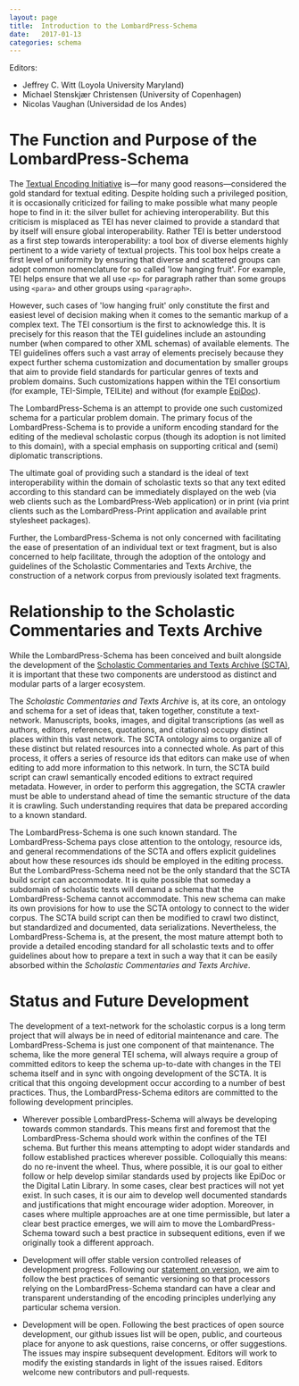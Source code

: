 ```yaml
---
layout: page
title:  Introduction to the LombardPress-Schema
date:   2017-01-13
categories: schema
---
```


Editors:

* Jeffrey C. Witt (Loyola University Maryland)
* Michael Stenskjær Christensen (University of Copenhagen)
* Nicolas Vaughan (Universidad de los Andes)

# The Function and Purpose of the LombardPress-Schema

The [Textual Encoding Initiative](http://www.tei-c.org/) is—for many good reasons—considered the gold standard for textual editing. Despite holding such a privileged position, it is occasionally criticized for failing to make possible what many people hope to find in it: the silver bullet for achieving interoperability. But this criticism is misplaced as TEI has never claimed to provide a standard that by itself will ensure global interoperability. Rather TEI is better understood as a first step towards interoperability: a tool box of diverse elements highly pertinent to a wide variety of textual projects. This tool box helps create a first level of uniformity by ensuring that diverse and scattered groups can adopt common nomenclature for so called 'low hanging fruit'. For example, TEI helps ensure that we all use `<p>` for paragraph rather than some groups using `<para>` and other groups using `<paragraph>`.

However, such cases of 'low hanging fruit' only constitute the first and easiest level of decision making when it comes to the semantic markup of a complex text. The TEI consortium is the first to acknowledge this. It is precisely for this reason that the TEI guidelines include an astounding number (when compared to other XML schemas) of available elements. The TEI guidelines offers such a vast array of elements precisely because they expect further schema customization and documentation by smaller groups that aim to provide field standards for particular genres of texts and problem domains. Such customizations happen within the TEI consortium (for example, TEI-Simple, TEILite) and without (for example [EpiDoc](http://www.stoa.org/epidoc/gl/latest/)).

The LombardPress-Schema is an attempt to provide one such customized schema for a particular problem domain. The primary focus of the LombardPress-Schema is to provide a uniform encoding standard for the editing of the medieval scholastic corpus (though its adoption is not limited to this domain), with a special emphasis on supporting critical and (semi) diplomatic transcriptions.

The ultimate goal of providing such a standard is the ideal of text interoperability within the domain of scholastic texts so that any text edited according to this standard can be immediately displayed on the web (via web clients such as the LombardPress-Web application) or in print (via print clients such as the LombardPress-Print application and available print stylesheet packages).

Further, the LombardPress-Schema is not only concerned with facilitating the ease of presentation of an individual text or text fragment, but is also concerned to help facilitate, through the adoption of the ontology and guidelines of the Scholastic Commentaries and Texts Archive, the construction of a network corpus from previously isolated text fragments.

# Relationship to the Scholastic Commentaries and Texts Archive

While the LombardPress-Schema has been conceived and built alongside the development of the [Scholastic Commentaries and Texts Archive (SCTA)](http://scta.info), it is important that these two components are understood as distinct and modular parts of a larger ecosystem.

The *Scholastic Commentaries and Texts Archive* is, at its core, an ontology and schema for a set of ideas that, taken together, constitute a text-network. Manuscripts, books, images, and digital transcriptions (as well as authors, editors, references, quotations, and citations) occupy distinct places within this vast network. The SCTA ontology aims to organize all of these distinct but related resources into a connected whole. As part of this process, it offers a series of resource ids that editors can make use of when editing to add more information to this network. In turn, the SCTA build script can crawl semantically encoded editions to extract required metadata. However, in order to perform this aggregation, the SCTA crawler must be able to understand ahead of time the semantic structure of the data it is crawling. Such understanding requires that data be prepared according to a known standard.

The LombardPress-Schema is one such known standard. The LombardPress-Schema pays close attention to the ontology, resource ids, and general recommendations of the SCTA and offers explicit guidelines about how these resources ids should be employed in the editing process. But the LombardPress-Schema need not be the only standard that the SCTA build script can accommodate. It is quite possible that someday a subdomain of scholastic texts will demand a schema that the LombardPress-Schema cannot accommodate. This new schema can make its own provisions for how to use the SCTA ontology to connect to the wider corpus. The SCTA build script can then be modified to crawl two distinct, but standardized and documented, data serializations. Nevertheless, the LombardPress-Schema is, at the present, the most mature attempt both to provide a detailed encoding standard for all scholastic texts and to offer guidelines about how to prepare a text in such a way that it can be easily absorbed within the *Scholastic Commentaries and Texts Archive*.

# Status and Future Development

The development of a text-network for the scholastic corpus is a long term project that will always be in need of editorial maintenance and care. The LombardPress-Schema is just one component of that maintenance. The schema, like the more general TEI schema, will always require a group of committed editors to keep the schema up-to-date with changes in the TEI schema itself and in sync with ongoing development of the SCTA. It is critical that this ongoing development occur according to a number of best practices. Thus, the LombardPress-Schema editors are committed to the following development principles.

- Wherever possible LombardPress-Schema will always be developing towards common standards. This means first and foremost that the LombardPress-Schema should work within the confines of the TEI schema. But further this means attempting to adopt wider standards and follow established practices wherever possible. Colloquially this means: do no re-invent the wheel. Thus, where possible, it is our goal to either follow or help develop similar standards used by projects like EpiDoc or the Digital Latin Library. In some cases, clear best practices will not yet exist. In such cases, it is our aim to develop well documented standards and justifications that might encourage wider adoption. Moreover, in cases where multiple approaches are at one time permissible, but later a clear best practice emerges, we will aim to move the LombardPress-Schema toward such a best practice in subsequent editions, even if we originally took a different approach.

- Development will offer stable version controlled releases of development progress. Following our [statement on version](statement-on-versioning.md), we aim to follow the best practices of semantic versioning so that processors relying on the LombardPress-Schema standard can have a clear and transparent understanding of the encoding principles underlying any particular schema version.

- Development will be open. Following the best practices of open source development, our github issues list will be open, public, and courteous place for anyone to ask questions, raise concerns, or offer suggestions. The issues may inspire subsequent development. Editors will work to modify the existing standards in light of the issues raised. Editors welcome new contributors and pull-requests.
